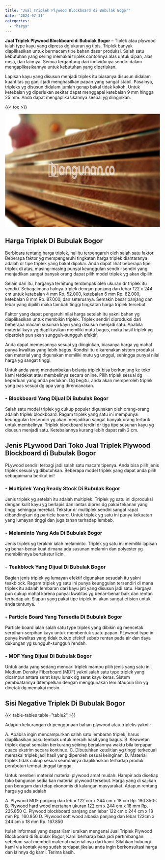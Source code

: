 ```yaml
---
title: "Jual Triplek Plywood Blockboard di Bubulak Bogor"
date: "2024-07-31"
categories: 
  - "harga"
---
```


**Jual Triplek Plywood Blockboard di Bubulak Bogor** – Tiplek atau plywood ialah type kayu yang dipress dg ukuran yg tipis. Triplek banyak diaplikasikan untuk bermacam tipe bahan dasar produksi. Salah satu kebutuhan yang sering memakai triplek contohnya alas untuk dipan, alas meja, dan lainnya. Semua tergantung dari individunya sendiri dalam mengaplikasikannya untuk kebutuhan yang diperlukan.

Lapisan kayu yang disusun menjadi triplek itu biasanya disusun didalam kuantitas yg ganjil jadi menghasilkan papan yang sangat stabil. Pasalnya, tripleks yg disusun didalam jumlah genap bakal tidak kokoh. Untuk ketebalan yg diperlukan sekitar dapat menggapai ketebalan 9 mm hingga 25 mm. Anda dapat mengaplikasikannya sesuai yg diinginkan.

{{< toc >}}

![Jual Triplek Plywood Blockboard di Bubulak Bogor](/images/jual-triplek-murah-08.png)

## Harga Triplek Di Bubulak Bogor

Berbicara tentang harga triplek, hal itu terpengaruh oleh salah satu faktor. Beberapa faktor yg mempengaruhi tingkatan harga triplek diantaranya adalah dr tipe triplek yang bakal dipakai. Anda dapat lihat beberapa tipe triplek di atas, masing-masing punyai keunggulan sendiri-sendiri yang menjadikan sangat banyak orang dapat pilih model triplek yg akan dipilih.

Selain dari itu, harganya terhitung terdampak oleh ukuran dr triplek itu sendiri. Sebagaimana halnya triplek dengan panjang dan lebar 122 x 244 cm untuk ketebalan 4 mm Rp. 52.000, ketebalan 6 mm Rp. 82.000, ketebalan 8 mm Rp. 87.000, dan seterusnya. Semakin besar panjang dan lebar yang dipilih maka tambah tinggi tingkatan harga triplek tersebut.

Faktor yang dapat pengaruhi nilai harga setelah itu yakni bahan yg diaplikasikan untuk membikin triplek. Triplek sendiri diproduksi dari beberapa macam susunan kayu yang disusun menjadi satu. Apabila material kayu yg diaplikasikan memiliki mutu bagus, maka hasil triplek yg diperoleh pun akan sungguh-sungguh efektif.

Anda dapat memesannya sesuai yg diinginkan, biasanya harga yg mahal punya kwalitas yang lebih bagus. Kondisi itu dikarenakan sistem produksi dan material yang digunakan memiliki mutu yg unggul, sehingga punyai nilai harga yg sangat tinggi.

Untuk anda yang mendambakan belanja triplek bisa berkunjung ke toko kami terdekat atau membelinya secara online. Pilih triplek sesuai dg keperluan yang anda perlukan. Dg begitu, anda akan memperoleh triplek yang pas sesuai dg apa yang direncanakan.

### \- Blockboard Yang Dijual Di Bubulak Bogor

Salah satu model triplek yg cukup populer digunakan oleh orang-orang adalah triplek blockboard. Ragam triplek yang satu ini mempunyai keunggulan tersendiri yg akan menjadikan sangat banyak orang tertarik untuk membelinya. Triplek blockboard terdiri dr tiga tipe susunan kayu yg disusun menjadi satu. Ketebalannya kurang lebih dapat raih 2 cm.

## Jenis PLywood Dari Toko Jual Triplek Plywood Blockboard di Bubulak Bogor

PLywood sendiri terbagi jadi salah satu macam tipenya. Anda bisa pilih jenis triplek sesuai yg dibutuhkan. Beberapa model triplek yang dapat anda pilih sebagaimana berikut ini!

### \- Multiplek Yang Ready Stock Di Bubulak Bogor

Jenis triplek yg setelah itu adalah multiplek. Triplek yg satu ini diproduksi dengan kulit kayu yg berlapis dan lantas dipres dg pakai tekanan yang tinggi sehingga merekat. Tekstur dr multiplek sendiri sangat rapat dibandingkan dg particle board. Untuk triplek yg satu ini punya kekuatan yang lumayan tinggi dan juga tahan terhadap lembab.

### \- Melaminto Yang Ada Di Bubulak Bogor

Jenis triplek yg terakhir ialah melaminto. Triplek yg satu ini memiliki lapisan yg benar-benar kuat dimana ada susunan melamin dan polyester yg membikinnya bertekstur licin.

### \- Teakblock Yang Dijual Di Bubulak Bogor

Bagian jenis triplek yg lumayan efektif digunakan sesudah itu yakni teakblock. Ragam triplek yg satu ini punya keunggulan tersendiri di mana triplek itu adalah lembaran dari kayu jati yang disusun jadi satu. Hargaya pun cukup mahal karena punyai kwalitas yg benar-benar baik dan rentan terhadap air. Siapun yang pakai tipe triplek ini akan sangat efisien untuk anda tentunya.

### \- Particle Board Yang Tersedia Di Bubulak Bogor

Particle board ialah salah satu type triplek yang dibikin dg mencetak serpihan-serpihan kayu untuk membentuk suatu papan. PLywood type ini punya kwalitas yang tidak cukup efektif sebab rentan pada air dan daya dukungan yg sungguh-sungguh rendah.

### \- MDF Yang Dijual Di Bubulak Bogor

Untuk anda yang sedang mencari triplek mampu pilih jenis yang satu ini. Medium Density Fiberboard (MDF) yakni salah satu type triplek yang dicampur antara serat kayu lunak dg serat kayu keras. Sistem pembuatannya ditempelkan dengan menggunakan lem ataupun lilin yg dicetak dg memakai mesin.

## Sisi Negative Triplek Di Bubulak Bogor

{{< table-tables table="table2" >}}

Adapun kekurangan dr penggunaan bahan plywood atau tripleks yakni :

A. Apabila ingin mencampurkan salah satu lembaran triplek, harus diaplikasikan paku tembak untuk meraih hasil yang bagus. B. Keawetan triplek dapat semakin berkurang seiiring berjalannya waktu bila terpapar cuaca ekstrim secara kontinue. C. Dibutuhkan ketelitian yg tinggi terkecuali memakai triplek jadi hasil yang diperoleh sesuai keinginan. D. Material triplek tidak cukup sesuai seandainya diaplikasikan terhadap produk perabotan tempat tinggal tangga.

Untuk membeli material material plywood amat mudah. Hampir ada disetiap toko bangunan sedia kan material plywood tersebut. Harga yang di sajikan pun beragam dan tetap ekonomis di kalangan masyarakat. Adapun rentang harga yg ada adalah

A. Plywood MDF panjang dan lebar 122 cm x 244 cm x 18 cm Rp. 180.850< B. Plywood hard wood mertahan ukuran 122 cm x 244 cm x 18 mm Rp. 225.850 C. Plywood blockboard panjang dan lebar 122 cm x 244 cm x 18 mm Rp. 160.850 D. Plywood soft wood albasia panjang dan lebar 122cm x 244 cm x 18 mm Rp. 167.850

Itulah informasi yang dapat Kami uraikan mengenai Jual Triplek Plywood Blockboard di Bubulak Bogor, Kami berharap bisa jadi pertimbangan sebelum saat membeli material material nya dari kami. Silahkan hubungi kami via kontak yang sudah terdapat jikalau anda ingin berkonsultasi harga dan lainnya dg kami. Terima kasih.
